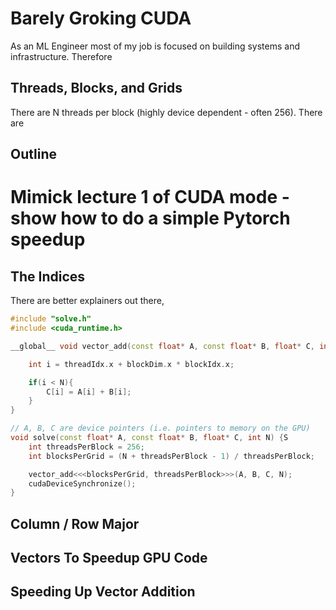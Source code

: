 # Barely Groking CUDA

As an ML Engineer most of my job is focused on building systems and infrastructure. Therefore

## Threads, Blocks, and Grids

There are N threads per block (highly device dependent - often 256). There are 

## Outline

# Mimick lecture 1 of CUDA mode - show how to do a simple Pytorch speedup

## The Indices

There are better explainers out there, 

```C++
#include "solve.h"
#include <cuda_runtime.h>

__global__ void vector_add(const float* A, const float* B, float* C, int N) {

    int i = threadIdx.x + blockDim.x * blockIdx.x; 

    if(i < N){
        C[i] = A[i] + B[i];
    }
}

// A, B, C are device pointers (i.e. pointers to memory on the GPU)
void solve(const float* A, const float* B, float* C, int N) {S
    int threadsPerBlock = 256;
    int blocksPerGrid = (N + threadsPerBlock - 1) / threadsPerBlock;

    vector_add<<<blocksPerGrid, threadsPerBlock>>>(A, B, C, N);
    cudaDeviceSynchronize();
}
```

## Column / Row Major

## Vectors To Speedup GPU Code



## Speeding Up Vector Addition
